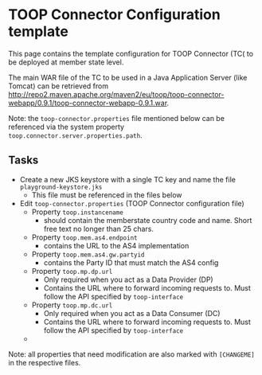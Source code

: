 # TOOP Connector Configuration template

This page contains the template configuration for TOOP Connector (TC( to be deployed at member state level.

The main WAR file of the TC to be used in a Java Application Server (like Tomcat) can be retrieved from http://repo2.maven.apache.org/maven2/eu/toop/toop-connector-webapp/0.9.1/toop-connector-webapp-0.9.1.war. 

Note: the `toop-connector.properties` file mentioned below can be referenced via the system property `toop.connector.server.properties.path`.

## Tasks

* Create a new JKS keystore with a single TC key and name the file `playground-keystore.jks`
    * This file must be referenced in the files below
* Edit `toop-connector.properties` (TOOP Connector configuration file)
    * Property `toop.instancename`
        * should contain the memberstate country code and name. Short free text no longer than 25 chars.
    * Property `toop.mem.as4.endpoint`
        * contains the URL to the AS4 implementation
    * Property `toop.mem.as4.gw.partyid`
        * contains the Party ID that must match the AS4 config
    * Property `toop.mp.dp.url`
        * Only required when you act as a Data Provider (DP)
        * Contains the URL where to forward incoming requests to. Must follow the API specified by `toop-interface`
    * Property `toop.mp.dc.url`
        * Only required when you act as a Data Consumer (DC)
        * Contains the URL where to forward incoming requests to. Must follow the API specified by `toop-interface`
    * 

Note: all properties that need modification are also marked with `[CHANGEME]` in the respective files.
